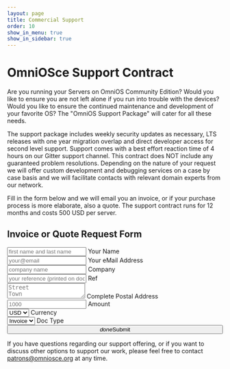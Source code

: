 ```yaml
---
layout: page
title: Commercial Support
order: 10
show_in_menu: true
show_in_sidebar: true
---
```


# OmniOSce Support Contract

Are you running your Servers on OmniOS Community Edition? Would you like to
ensure you are not left alone if you run into trouble with the devices?
Would you like to ensure the continued maintenance and development of your
favorite OS? The "OmniOS Support Package" will cater for all these needs.

The support package includes weekly security updates as necessary, LTS releases with
one year migration overlap and direct developer access for second level
support.  Support comes with a best effort reaction time of 4 hours on our
Gitter support channel.  This contract does NOT include any guaranteed
problem resolutions.  Depending on the nature of your request we will offer
custom development and debugging services on a case by case basis and we
will facilitate contacts with relevant domain experts from our network.

Fill in the form below and we will email you an invoice, or if your purchase
process is more elaborate, also a quote.  The support contract runs for 12
months and costs 500 USD per server.


<form id="invoice-form">

<h2>Invoice or Quote Request Form</h2>

<div class="row">
<div class="input-field col s12 m6">
    <input placeholder="first name and last name" name="name" id="name_fld" type="text" class="validate">
    <label for="name">Your Name</label>
</div>
<div class="input-field col s12 m6">
    <input placeholder="your@email" name="email" id="email_fld" type="email" class="validate">
    <label for="name">Your eMail Address</label>
</div>
<div class="input-field col s12 m6">
    <input placeholder="company name" name="company" id="company_fld" type="text" class="validate">
    <label for="name">Company</label>
</div>
<div class="input-field col s12 m6">
    <input placeholder="your reference (printed on document)" name="ref" id="ref_fld" type="text" class="validate">
    <label for="name">Ref</label>
</div>
<div class="input-field col s12">
    <textarea placeholder="Street
Town" name="address" id="address_fld" class="materialize-textarea validate"></textarea>
    <label for="address">Complete Postal Address</label>
</div>
<div class="input-field col s8 m2">
    <input placeholder="1000" name="amount" id="amount_fld" type="text" class="validate">
    <label>Amount</label>
</div>
<div class="input-field col s4 m2">
    <select id="currency_fld">
      <option default value="USD">USD</option>
      <option value="GBP">GBP</option>
      <option value="EUR">EUR</option>
      <option value="CHF">CHF</option>
    </select>
    <label>Currency</label>
</div>
<div class="input-field col s4 m3 l2">
    <select id="type_fld">
      <option value="invoice">Invoice</option>
      <option value="quote">Quote</option>
    </select>
    <label>Doc Type</label>
</div>
<div class="col s8 m5 l6">
    <button style="width: 100%" id="get-invoice" class="btn waves-effect waves-light btn-large" type="submit" name="action"><i class="material-icons
right">done</i>Submit</button>
</div>
</div>
</form>
<div id="notice"></div>

<script>
(function(){
    document.getElementById('invoice-form').addEventListener('submit', function(e) {
       e.preventDefault();
       var data = {};
       ['name','company','address',
        'currency','type','amount','email','ref'].forEach(function(fld,i){
	   data[fld] = jQuery('#' + fld + '_fld').val();
       });
       jQuery.ajax('https://apps.omniosce.org/invoice/request', {
          dataType: 'json',
          method: 'POST',
          contentType: 'application/json; charset=utf-8',
          data: JSON.stringify(data),
          success: function(msg){
	    switch (msg.status){
	       case 'ok':
		  jQuery('#invoice-form').slideUp();
	          jQuery('#notice').html(
                    '<h2><i class="material-icons">check</i> ' +
                    'Check your mailbox. We have sent you the ' + data['type'] + ' download link.'
	  	    +'</h2>' +
                    '<h3>Please contact ' +
                    '<a href="mailto:patrons@omniosce.org">patrons@omniosce.org</a> ' +
                    'if the message does not arrive within a few minutes.</h3>'
                  );
		  break;
		case 'error':
		   var $label = jQuery('#'+msg.target + ' + label');
		   var $field = jQuery('#'+msg.target);
		   if ($label){
			$label.attr('data-error',msg.text);
                        $field.addClass('invalid');
                        $field[0].scrollIntoView();
                        $field.focus();
			break;
		    }
		default:
		   jQuery('#notice').html('<h2><i class="material-icons">sms_failed</i> ' +
	            'There was a problem processing your request: ' + msg.text
		    + ' Please contact <a href="mailto:patrons@omniosce.org">patrons@omniosce.org</a>.</h2>');
	     }	   
          },
          error: function(xhr,status){
             jQuery('#notice').html('<h2><i class="material-icons">sms_failed</i> ' +
                'There was a problem processing your request. Please contact ' +
                '<a href="mailto:patrons@omniosce.org">patrons@omniosce.org</a>.</h2>');
          }
       });
   });
})();</script>

If you have questions regarding our support offering, or if you want to
discuss other options to support our work, please feel free to contact <a
href="mailto:patrons@omniosce.org">patrons@omniosce.org</a> at any time.
